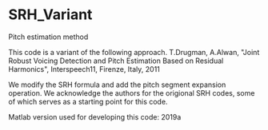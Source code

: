 # SRH_Variant
Pitch estimation method

This code is a variant of the following approach.
T.Drugman, A.Alwan, "Joint Robust Voicing Detection and Pitch Estimation
Based on Residual Harmonics", Interspeech11, Firenze, Italy, 2011

We modify the SRH formula and add the pitch segment expansion operation.
We acknowledge the authors for the origional SRH codes, 
some of which serves as a starting point for this code.

Matlab version used for developing this code: 2019a
